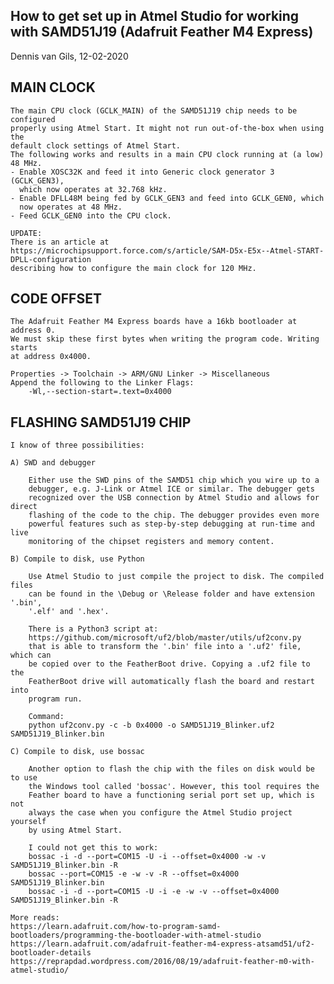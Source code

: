 How to get set up in Atmel Studio for working with SAMD51J19
(Adafruit Feather M4 Express)
-------------------------------------------------------------------------------
Dennis van Gils, 12-02-2020



MAIN CLOCK
----------
	
	The main CPU clock (GCLK_MAIN) of the SAMD51J19 chip needs to be configured
	properly using Atmel Start. It might not run out-of-the-box when using the
	default	clock settings of Atmel Start.
	The following works and results in a main CPU clock running at (a low)
	48 MHz.
	- Enable XOSC32K and feed it into Generic clock generator 3 (GCLK_GEN3),
	  which now operates at 32.768 kHz.
	- Enable DFLL48M being fed by GCLK_GEN3 and feed into GCLK_GEN0, which
	  now operates at 48 MHz.
	- Feed GCLK_GEN0 into the CPU clock.
	
	UPDATE:
	There is an article at https://microchipsupport.force.com/s/article/SAM-D5x-E5x--Atmel-START-DPLL-configuration
	describing how to configure the main clock for 120 MHz.
	


CODE OFFSET
-----------

	The Adafruit Feather M4 Express boards have a 16kb bootloader at address 0.
	We must skip these first bytes when writing the program code. Writing starts
	at address 0x4000.

	Properties -> Toolchain -> ARM/GNU Linker -> Miscellaneous
	Append the following to the Linker Flags:
		-Wl,--section-start=.text=0x4000

	

FLASHING SAMD51J19 CHIP
-----------------------
	
	I know of three possibilities:
	
	A) SWD and debugger
	
		Either use the SWD pins of the SAMD51 chip which you wire up to a
		debugger, e.g. J-Link or Atmel ICE or similar. The debugger gets
		recognized over the USB connection by Atmel Studio and allows for direct
		flashing of the code to the chip. The debugger provides even more
		powerful features such as step-by-step debugging at run-time and live
		monitoring of the chipset registers and memory content.
		
	B) Compile to disk, use Python
	
		Use Atmel Studio to just compile the project to disk. The compiled files
		can be found in the \Debug or \Release folder and have extension '.bin',
		'.elf' and '.hex'.
		
		There is a Python3 script at:
		https://github.com/microsoft/uf2/blob/master/utils/uf2conv.py
		that is able to transform the '.bin' file into a '.uf2' file, which can
		be copied over to the FeatherBoot drive. Copying a .uf2 file to the
		FeatherBoot drive will automatically flash the board and restart into
		program run.
		
		Command:
		python uf2conv.py -c -b 0x4000 -o SAMD51J19_Blinker.uf2 SAMD51J19_Blinker.bin
		
	C) Compile to disk, use bossac
	
		Another option to flash the chip with the files on disk would be to use
		the Windows tool called 'bossac'. However, this tool requires the
		Feather board to have a functioning serial port set up, which is not
		always the case when you configure the Atmel Studio project yourself
		by using Atmel Start.
		
		I could not get this to work:
		bossac -i -d --port=COM15 -U -i --offset=0x4000 -w -v SAMD51J19_Blinker.bin -R
		bossac --port=COM15 -e -w -v -R --offset=0x4000 SAMD51J19_Blinker.bin
		bossac -i -d --port=COM15 -U -i -e -w -v --offset=0x4000 SAMD51J19_Blinker.bin -R
		
	More reads:
	https://learn.adafruit.com/how-to-program-samd-bootloaders/programming-the-bootloader-with-atmel-studio
	https://learn.adafruit.com/adafruit-feather-m4-express-atsamd51/uf2-bootloader-details
	https://reprapdad.wordpress.com/2016/08/19/adafruit-feather-m0-with-atmel-studio/

	
